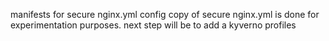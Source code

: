manifests for secure nginx.yml config
copy of secure nginx.yml is done for experimentation purposes. 
next step will be to add a kyverno profiles
